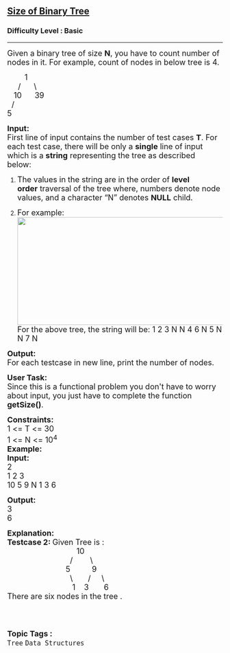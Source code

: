 <h2><a href="https://practice.geeksforgeeks.org/problems/size-of-binary-tree/1?page=1&category[]=Tree&sortBy=difficulty">Size of Binary Tree</a></h2><h3>Difficulty Level : Basic</h3><hr><div class="problems_problem_content__Xm_eO"><p><span style="font-size:18px">Given a binary tree of size <strong>N</strong>, you have to count number of nodes in it. For example, count of nodes in below tree is 4.</span></p>

<p><span style="font-size:18px">&nbsp; &nbsp; &nbsp; &nbsp; 1<br>
&nbsp; &nbsp;&nbsp; /&nbsp;&nbsp;&nbsp;&nbsp;&nbsp; \<br>
&nbsp;&nbsp; 10&nbsp;&nbsp;&nbsp;&nbsp;&nbsp; 39<br>
&nbsp; /<br>
5</span></p>

<p><span style="font-size:18px"><strong>Input:</strong></span><br>
<span style="font-size:18px">First line of input contains the number of test cases&nbsp;<strong>T</strong>. For each test case, there will be only a&nbsp;<strong>single</strong>&nbsp;line of input which is a&nbsp;<strong>string</strong>&nbsp;representing the tree as described below:&nbsp;</span></p>

<ol>
	<li dir="ltr">
	<p dir="ltr"><span style="font-size:18px">The values in the string are in the order of&nbsp;<strong>level order</strong>&nbsp;traversal of the tree where, numbers denote node values, and a character “N” denotes&nbsp;<strong>NULL</strong>&nbsp;child.</span></p>
	</li>
	<li dir="ltr">
	<p dir="ltr"><span style="font-size:18px">For example:<br>
	<img alt="" src="https://media.geeksforgeeks.org/wp-content/uploads/20200124141533/Untitled-Diagram65.jpg" style="height:251px; width:500px"><br>
	For the above tree, the string will be: 1 2 3 N N 4 6 N 5 N N 7 N</span></p>
	</li>
</ol>

<p><span style="font-size:18px"><strong>Output:</strong><br>
For each testcase in new line, print the number of nodes.</span></p>

<p><span style="font-size:18px"><strong>User Task:</strong><br>
Since this is a functional problem you don't have to worry about input, you just have to complete the function <strong>getSize()</strong>.</span></p>

<p><span style="font-size:18px"><strong>Constraints:</strong><br>
1 &lt;= T &lt;= 30<br>
1 &lt;= N&nbsp;&lt;= 10<sup>4</sup><br>
<strong>Example:<br>
Input:</strong><br>
2<br>
1 2 3<br>
10 5 9 N 1 3 6&nbsp;</span></p>

<p><span style="font-size:18px"><strong>Output:</strong><br>
3<br>
6</span></p>

<p><span style="font-size:18px"><strong>Explanation:<br>
Testcase 2: </strong>Given Tree is :</span><br>
<span style="font-size:18px">&nbsp; &nbsp; &nbsp; &nbsp; &nbsp; &nbsp; &nbsp; &nbsp; &nbsp; &nbsp; &nbsp; &nbsp; &nbsp; &nbsp; &nbsp; &nbsp; 10<br>
&nbsp; &nbsp; &nbsp; &nbsp; &nbsp; &nbsp; &nbsp; &nbsp; &nbsp; &nbsp; &nbsp; &nbsp; &nbsp; &nbsp; &nbsp;/&nbsp; &nbsp; &nbsp; &nbsp; \<br>
&nbsp; &nbsp; &nbsp; &nbsp; &nbsp; &nbsp; &nbsp; &nbsp; &nbsp; &nbsp; &nbsp; &nbsp; &nbsp; &nbsp;5&nbsp; &nbsp; &nbsp; &nbsp; &nbsp; 9<br>
&nbsp; &nbsp; &nbsp; &nbsp; &nbsp; &nbsp; &nbsp; &nbsp; &nbsp; &nbsp; &nbsp; &nbsp; &nbsp; &nbsp; &nbsp;\&nbsp; &nbsp; &nbsp; &nbsp;/&nbsp; &nbsp; &nbsp;\<br>
&nbsp; &nbsp; &nbsp; &nbsp; &nbsp; &nbsp; &nbsp; &nbsp; &nbsp; &nbsp; &nbsp; &nbsp; &nbsp; &nbsp; &nbsp; 1&nbsp; &nbsp; 3&nbsp; &nbsp; &nbsp; &nbsp;6<br>
There are six nodes in the tree .<br>
&nbsp;</span></p>
</div><br><p><span style=font-size:18px><strong>Topic Tags : </strong><br><code>Tree</code>&nbsp;<code>Data Structures</code>&nbsp;